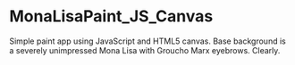 # MonaLisaPaint_JS_Canvas

Simple paint app using JavaScript and HTML5 canvas. 
Base background is a severely unimpressed Mona Lisa with Groucho Marx eyebrows. Clearly.
